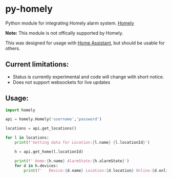 # py-homely
Python module for integrating Homely alarm system.
[Homely](https://www.homely.no/)

**Note:** This module is not offically supported by Homely. 

This was designed for usage with [Home Assistant](https://home-assistant.io), but should be usable for others.

## Current limitations:
- Status is currently experimental and code will change with short notice.
- Does not support websockets for live updates


## Usage:

```python
import homely

api = homely.Homely('username','password')

locations = api.get_locations()

for l in locations:
    print(f'Getting data for Location:{l.name} {l.locationId}')

    h = api.get_home(l.locationId)

    print(f' Home:{h.name} AlarmState:{h.alarmState}')
    for d in h.devices:
        print(f'   Device:{d.name} Location:{d.location} Online:{d.online}')
```




